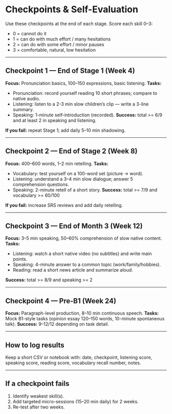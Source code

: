 # Checkpoints & Self-Evaluation

Use these checkpoints at the end of each stage. Score each skill 0–3:
- 0 = cannot do it
- 1 = can do with much effort / many hesitations
- 2 = can do with some effort / minor pauses
- 3 = comfortable, natural, low hesitation

---

## Checkpoint 1 — End of Stage 1 (Week 4)
**Focus:** Pronunciation basics, 100–150 expressions, basic listening.
**Tasks:**
- Pronunciation: record yourself reading 10 short phrases; compare to native audio.
- Listening: listen to a 2-3 min slow children’s clip — write a 3-line summary.
- Speaking: 1-minute self-introduction (recorded).
**Success:** total >= 6/9 and at least 2 in speaking and listening.

**If you fail:** repeat Stage 1; add daily 5–10 min shadowing.

---

## Checkpoint 2 — End of Stage 2 (Week 8)
**Focus:** 400–600 words, 1–2 min retelling.
**Tasks:**
- Vocabulary: test yourself on a 100-word set (picture → word).
- Listening: understand a 3–4 min slow dialogue; answer 5 comprehension questions.
- Speaking: 2-minute retell of a short story.
**Success:** total >= 7/9 and vocabulary >= 60/100

**If you fail:** increase SRS reviews and add daily retelling.

---

## Checkpoint 3 — End of Month 3 (Week 12)
**Focus:** 3–5 min speaking, 50–60% comprehension of slow native content.
**Tasks:**
- Listening: watch a short native video (no subtitles) and write main points.
- Speaking: 4-minute answer to a common topic (work/family/hobbies).
- Reading: read a short news article and summarize aloud.

**Success:** total >= 8/9 and speaking >= 2

---

## Checkpoint 4 — Pre-B1 (Week 24)
**Focus:** Paragraph-level production, 8–10 min continuous speech.
**Tasks:** Mock B1-style tasks (opinion essay 120–150 words, 10-minute spontaneous talk).
**Success:** 9–12/12 depending on task detail.

---

## How to log results
Keep a short CSV or notebook with: date, checkpoint, listening score, speaking score, reading score, vocabulary recall number, notes.

---

## If a checkpoint fails
1. Identify weakest skill(s).
2. Add targeted micro-sessions (15–20 min daily) for 2 weeks.
3. Re-test after two weeks.

